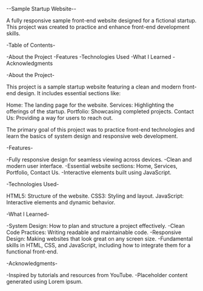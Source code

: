 --Sample Startup Website--

A fully responsive sample front-end website designed for a fictional startup. This project was created to practice and enhance front-end development skills.


-Table of Contents-

-About the Project
-Features
-Technologies Used
-What I Learned
-Acknowledgments


-About the Project-

This project is a sample startup website featuring a clean and modern front-end design. It includes essential sections like:

Home: The landing page for the website.
Services: Highlighting the offerings of the startup.
Portfolio: Showcasing completed projects.
Contact Us: Providing a way for users to reach out.

The primary goal of this project was to practice front-end technologies and learn the basics of system design and responsive web development.


-Features-

-Fully responsive design for seamless viewing across devices.
-Clean and modern user interface.
-Essential website sections: Home, Services, Portfolio, Contact Us.
-Interactive elements built using JavaScript.


-Technologies Used-

HTML5: Structure of the website.
CSS3: Styling and layout.
JavaScript: Interactive elements and dynamic behavior.


-What I Learned-

-System Design: How to plan and structure a project effectively.
-Clean Code Practices: Writing readable and maintainable code.
-Responsive Design: Making websites that look great on any screen size.
-Fundamental skills in HTML, CSS, and JavaScript, including how to integrate them for a functional front-end.


-Acknowledgments-

-Inspired by tutorials and resources from YouTube.
-Placeholder content generated using Lorem ipsum.
